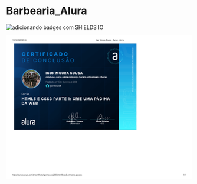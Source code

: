 # Barbearia_Alura

![adicionando badges com SHIELDS IO](https://img.shields.io/badge/STATUS-CONCLUÍDO-<COLOR>GREEN)

<div></div>

<div>
  <img src="HTML5_E_CSS3_pt1_CrieUmaPaginaDaWeb.pdf">
  <img>
</div>
